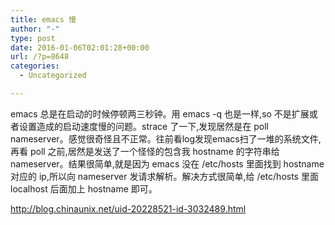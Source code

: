 ```yaml
---
title: emacs 慢
author: "-"
type: post
date: 2016-01-06T02:01:28+00:00
url: /?p=8648
categories:
  - Uncategorized

---
```

emacs 总是在启动的时候停顿两三秒钟。用 emacs -q 也是一样,so 不是扩展或者设置造成的启动速度慢的问题。strace 了一下,发现居然是在 poll nameserver。感觉很奇怪且不正常。往前看log发现emacs扫了一堆的系统文件,再看 poll 之前,居然是发送了一个怪怪的包含我 hostname 的字符串给 nameserver。结果很简单,就是因为 emacs 没在 /etc/hosts 里面找到 hostname 对应的 ip,所以向 nameserver 发请求解析。解决方式很简单,给 /etc/hosts 里面 localhost 后面加上 hostname 即可。

http://blog.chinaunix.net/uid-20228521-id-3032489.html